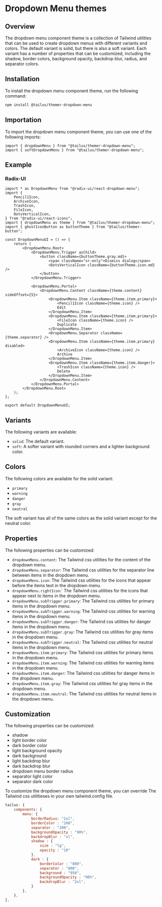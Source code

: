 # Dropdown Menu themes

## Overview

The dropdown menu component theme is a collection of Tailwind utilities that can be used to create dropdown menus with different variants and colors. The default variant is solid, but there is also a soft variant. Each variant has a number of properties that can be customized, including the shadow, border colors, background opacity, backdrop blur, radius, and separator colors.

## Installation

To install the dropdown menu component theme, run the following command:

```bash
npm install @tailus/themer-dropdown-menu
```

## Importation

To import the dropdown menu component theme, you can use one of the following imports:

```tsx
import { dropdownMenu } from "@tailus/themer-dropdown-menu";
import { softDropdownMenu } from "@tailus/themer-dropdown-menu";
```

## Example

### Radix-UI

```tsx
import * as DropdownMenu from "@radix-ui/react-dropdown-menu";
import {
    Pencil1Icon,
    ArchiveIcon,
    TrashIcon,
    FileIcon,
    DotsVerticalIcon,
} from "@radix-ui/react-icons";
import { dropdownMenu as theme } from "@tailus/themer-dropdown-menu";
import { ghostIconButton as buttonTheme } from "@tailus/themer-button";

const DropdownMenuUI = () => {
    return (
        <DropdownMenu.Root>
            <DropdownMenu.Trigger asChild>
                <button className={buttonTheme.gray.md}>
                    <span className="sr-only">Dismiss dialog</span>
                    <DotsVerticalIcon className={buttonTheme.icon.md} />
                </button>
            </DropdownMenu.Trigger>

            <DropdownMenu.Portal>
                <DropdownMenu.Content className={theme.content} sideOffset={5}>
                    <DropdownMenu.Item className={theme.item.primary}>
                        <Pencil1Icon className={theme.icon} />
                        Edit
                    </DropdownMenu.Item>
                    <DropdownMenu.Item className={theme.item.primary}>
                        <FileIcon className={theme.icon} />
                        Duplicate
                    </DropdownMenu.Item>
                    <DropdownMenu.Separator className={theme.separator} />
                    <DropdownMenu.Item className={theme.item.primary} disabled>
                        <ArchiveIcon className={theme.icon} />
                        Archive
                    </DropdownMenu.Item>
                    <DropdownMenu.Item className={theme.item.danger}>
                        <TrashIcon className={theme.icon} />
                        Delete
                    </DropdownMenu.Item>
                </DropdownMenu.Content>
            </DropdownMenu.Portal>
        </DropdownMenu.Root>
    );
};

export default DropdownMenuUI;
```

## Variants

The following variants are available:

-   `solid`: The default variant.
-   `soft`: A softer variant with rounded corners and a lighter background color.

## Colors

The following colors are available for the solid variant:

-   `primary`
-   `warning`
-   `danger`
-   `gray`
-   `neutral`

The soft variant has all of the same colors as the solid variant except for the neutral color.

## Properties

The following properties can be customized:

-   `dropdownMenu.content`: The Tailwind css utilities for the content of the dropdown menu.
-   `dropdownMenu.separator`: The Tailwind css utilities for the separator line between items in the dropdown menu.
-   `dropdownMenu.icon`: The Tailwind css utilities for the icons that appear before the items text in the dropdown menu.
-   `dropdownMenu.rightIcon`:` The Tailwind css utilities for the icons that appear next to items in the dropdown menu.
-   `dropdownMenu.subTrigger.primary`: The Tailwind css utilities for primary items in the dropdown menu.
-   `dropdownMenu.subTrigger.warning`: The Tailwind css utilities for warning items in the dropdown menu.
-   `dropdownMenu.subTrigger.danger`: The Tailwind css utilities for danger items in the dropdown menu.
-   `dropdownMenu.subTrigger.gray`: The Tailwind css utilities for gray items in the dropdown menu.
-   `dropdownMenu.subTrigger.neutral`: The Tailwind css utilities for neutral items in the dropdown menu.
-   `dropdownMenu.item.primary`: The Tailwind css utilities for primary items in the dropdown menu.
-   `dropdownMenu.item.warning`: The Tailwind css utilities for warning items in the dropdown menu.
-   `dropdownMenu.item.danger`: The Tailwind css utilities for danger items in the dropdown menu.
-   `dropdownMenu.item.gray`: The Tailwind css utilities for gray items in the dropdown menu.
-   `dropdownMenu.item.neutral`: The Tailwind css utilities for neutral items in the dropdown menu.

## Customization

The following properties can be customized:

-   shadow
-   light border color
-   dark border color
-   light background opacity
-   dark background
-   light backdrop blur
-   dark backdrop blur
-   dropdown menu border radius
-   separator light color
-   separator dark color

To customize the dropdown menu component theme, you can override The Tailwind css utilitieses in your own tailwind.config file.

```js
tailus: {
    components: {
        menu: {
            borderRadius: "2xl",
            borderColor : "200",
            separator : "200",
            backgroundOpacity : "90%",
            backdropBlur : "xl",
            shadow : {
                size : "lg",
                opacity : "10"
            },
            dark : {
                borderColor : "800",
                separator : "800",
                background : "950",
                backgroundOpacity : "90%",
                backdropBlur : "2xl",
            }
        },
    },
},
```
